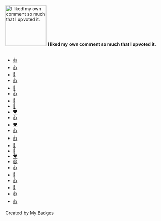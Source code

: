 <img src="https://my-badges.github.io/my-badges/self-upvote.png" alt="I liked my own comment so much that I upvoted it." title="I liked my own comment so much that I upvoted it." width="128">
<strong>I liked my own comment so much that I upvoted it.</strong>
<br><br>

* <a href="https://github.com/opsre/go-ldap-admin/issues/10">👍</a>
* <a href="https://github.com/CH563/shot-easy-website/issues/1">👍</a>
* <a href="https://github.com/AlistGo/alist/pull/6201">👀</a>
* <a href="https://github.com/vuepress-reco/vuepress-theme-reco/discussions/1#discussioncomment-654633">👍</a>
* <a href="https://github.com/opsre/go-ldap-admin/discussions/16#discussioncomment-2921445">👀</a>
* <a href="https://github.com/opsre/go-ldap-admin/discussions/41#discussioncomment-2998039">👍</a>
* <a href="https://github.com/opsre/go-ldap-admin/discussions/41#discussioncomment-2998039">🎉</a>
* <a href="https://github.com/bosichong/suiyanblog/discussions/2#discussioncomment-11872692">🎉</a>
* <a href="https://github.com/typora/typora-issues/issues/290#issuecomment-501274089">❤️</a>
* <a href="https://github.com/jenkinsci/gitlab-plugin/issues/981#issuecomment-533066083">👍</a>
* <a href="https://github.com/eryajf/learning-weekly/issues/1#issuecomment-851362644">❤️</a>
* <a href="https://github.com/gnimli/go-web-mini/issues/4#issuecomment-1084476858">👍</a>
* <a href="https://github.com/go-ldap/ldap/issues/200#issuecomment-1113889409">👍</a>
* <a href="https://github.com/go-ldap/ldap/issues/200#issuecomment-1114265992">🎉</a>
* <a href="https://github.com/ruanyf/weekly/issues/2365#issuecomment-1120332293">🎉</a>
* <a href="https://github.com/opsre/go-ldap-admin/issues/14#issuecomment-1144546400">❤️</a>
* <a href="https://github.com/ruanyf/weekly/pull/2451#issuecomment-1156446698">😄</a>
* <a href="https://github.com/golang/go/issues/40447#issuecomment-1162458250">👍</a>
* <a href="https://github.com/eryajf/HowToStartOpenSource/issues/14#issuecomment-1190976862">🎉</a>
* <a href="https://github.com/eryajf/HowToStartOpenSource/issues/14#issuecomment-1192128687">👍</a>
* <a href="https://github.com/jaywcjlove/reference/issues/102#issuecomment-1368158419">🎉</a>
* <a href="https://github.com/yingDev/WGestures2-bugs/issues/191#issuecomment-1524390326">👍</a>
* <a href="https://github.com/RSSNext/Folo/issues/639#issuecomment-2375591419">👍</a>


Created by <a href="https://github.com/my-badges/my-badges">My Badges</a>
